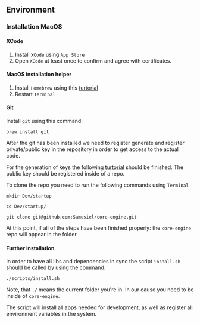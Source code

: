 ## Environment

### Installation MacOS

#### XCode

1. Install `XCode` using `App Store`
2. Open `XCode` at least once to confirm and agree with certificates.

#### MacOS installation helper
1. Install `Homebrew` using this [turtorial](https://brew.sh/)
2. Restart `Terminal`

#### Git
Install `git` using this command: 
```
brew install git
```
After the git has been installed we need to register generate and register private/public key in the repository in order to get access to the actual code.

For the generation of keys the following [turtorial](https://docs.github.com/en/authentication/connecting-to-github-with-ssh/generating-a-new-ssh-key-and-adding-it-to-the-ssh-agent) should be finished.
The public key should be registered inside of a repo.

To clone the repo you need to run the following commands using `Terminal`
```
mkdir Dev/startup
```
```
cd Dev/startup/
```
```
git clone git@github.com:Samusiel/core-engine.git
```
At this point, if all of the steps have been finished properly: the `core-engine` repo will appear in the folder.

#### Further installation
In order to have all libs and dependencies in sync the script `install.sh` should be called by using the command:
```
./scripts/install.sh
```
Note, that `./` means the current folder you're in. In our cause you need to be inside of `core-engine`.

The script will install all apps needed for development, as well as register all environment variables in the system.